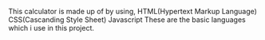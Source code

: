 This calculator is made up of by using,
HTML(Hypertext Markup Language)
CSS(Cascanding Style Sheet)
Javascript 
These are the basic languages which i use in this project.
